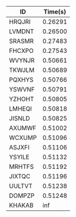 |ID|Time(s)|
|-|-|
|HRQJRI|0.26291|
|LVMDNT|0.26500|
|SRASMR|0.27483|
|FHCXPO|0.27543|
|WVYNJR|0.50661|
|TKWJLM|0.50689|
|PQXHYS|0.50766|
|YSWVNF|0.50791|
|YZHOHT|0.50805|
|LMHEQI|0.50818|
|JISNLD|0.50825|
|AXUMWF|0.51002|
|WCXUMP|0.51096|
|ASJXFI|0.51106|
|YSYILE|0.51132|
|MRHTFS|0.51192|
|JIXTQC|0.51196|
|UULTVT|0.51238|
|DOMPZP|0.51248|
|KHAKAB|inf|
